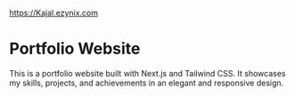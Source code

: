 https://Kajal.ezynix.com

# Portfolio Website

This is a portfolio website built with Next.js and Tailwind CSS. It showcases my skills, projects, and achievements in an elegant and responsive design.

